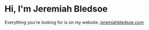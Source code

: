 # Hi, I'm Jeremiah Bledsoe

Everything you're looking for is on my website. [jeremiahbledsoe.com](https://jeremiahbledsoe.com)
